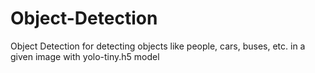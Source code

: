 # Object-Detection
Object Detection for detecting objects like people, cars, buses, etc. in a given image with yolo-tiny.h5 model
